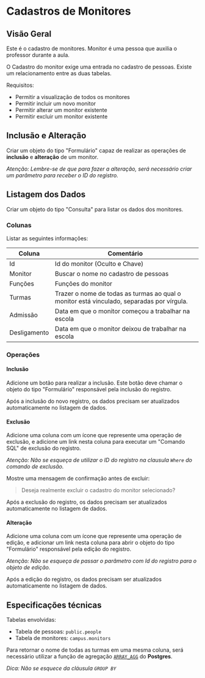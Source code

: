 # Cadastros de Monitores

## Visão Geral
Este é o cadastro de monitores. Monitor é uma pessoa que auxilia o professor durante a aula.

O Cadastro do monitor exige uma entrada no cadastro de pessoas. Existe um relacionamento entre as duas tabelas. 

Requisitos:

- Permitir a visualização de todos os monitores
- Permitir incluir um novo monitor
- Permitir alterar um monitor existente
- Permitir excluir um monitor existente

## Inclusão e Alteração
Criar um objeto do tipo "Formulário" capaz de realizar as operações de __inclusão__ e __alteração__ de um monitor.

_Atenção: Lembre-se de que para fazer a alteração, será necessário criar um parâmetro para receber o ID do registro._

## Listagem dos Dados
Criar um objeto do tipo "Consulta" para listar os dados dos monitores.

### Colunas
Listar as seguintes informações:

| Coluna             | Comentário
|--------------------|-----
| Id                 | Id do monitor (Oculto e Chave)
| Monitor            | Buscar o nome no cadastro de pessoas
| Funções            | Funções do monitor
| Turmas             | Trazer o nome de todas as turmas ao qual o monitor está vinculado, separadas por vírgula.
| Admissão           | Data em que o monitor começou a trabalhar na escola
| Desligamento       | Data em que o monitor deixou de trabalhar na escola

       
### Operações

#### Inclusão
Adicione um botão para realizar a inclusão. Este botão deve chamar o objeto do tipo "Formulário" responsável pela inclusão do registro. 

Após a inclusão do novo registro, os dados precisam ser atualizados automaticamente no listagem de dados.

#### Exclusão
Adicione uma coluna com um ícone que represente uma operação de exclusão, e adicione um link nesta coluna para executar um "Comando SQL" de exclusão do registro.

_Atenção: Não se esqueça de utilizar o ID do registro na clausula `Where` do comando de exclusão._

Mostre uma mensagem de confirmação antes de excluir:
> Deseja realmente excluir o cadastro do monitor selecionado?

Após a exclusão do registro, os dados precisam ser atualizados automaticamente no listagem de dados.

#### Alteração
Adicione uma coluna com um ícone que represente uma operação de edição, e adicionar um link nesta coluna para abrir o objeto do tipo "Formulário" responsável pela edição do registro.

_Atenção: Não se esqueça de passar o parâmetro com Id do registro para o objeto de edição._

Após a edição do registro, os dados precisam ser atualizados automaticamente no listagem de dados.

## Especificações técnicas

Tabelas envolvidas:
- Tabela de pessoas: `public.people`
- Tabela de monitores: `campus.monitors`

Para retornar o nome de todas as turmas em uma mesma coluna, será necessário utilizar a função de agregação [`ARRAY_AGG`](https://www.postgresqltutorial.com/postgresql-aggregate-functions/postgresql-array_agg/) do __Postgres__. 

_Dica: Não se esquece da cláusula `GROUP BY`_





